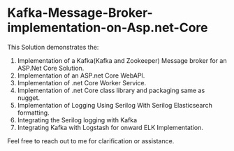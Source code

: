 # Kafka-Message-Broker-implementation-on-Asp.net-Core

This Solution demonstrates the:
1. Implementation of a Kafka(Kafka and Zookeeper) Message broker for an ASP.Net Core Solution.
2. Implementation of an ASP.net Core WebAPI.
3. Implementation of .net Core Worker Service.
4. Implementation of .net Core class library and packaging same as nugget.
5. Implementation of Logging Using Serilog With Serilog Elasticsearch formatting.
6. Integrating the Serilog logging with Kafka
7. Integrating Kafka with Logstash for onward ELK Implementation.

Feel free to reach out to me for clarification or assistance.










